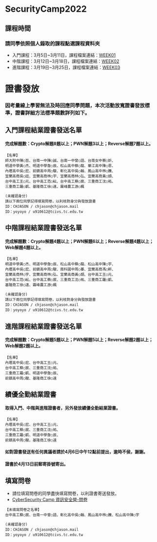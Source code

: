 # SecurityCamp2022
## 課程時間
### 請同學依照個人錄取的課程點選課程資料夾
- 入門課程：3月5日~3月11日，課程檔案連結：[WEEK01](https://github.com/MyFirstSecurity2020/SecurityCamp2022/tree/main/WEEK01)
- 中階課程：3月12日~3月18日，課程檔案連結：[WEEK02](https://github.com/MyFirstSecurity2020/SecurityCamp2022/tree/main/week02)
- 進階課程：3月19日~3月25日，課程檔案連結：[WEEK03](https://github.com/MyFirstSecurity2020/SecurityCamp2022/tree/main/WEEK03)



# 證書發放
### 因考量線上學習無法及時回應同學問題，本次活動放寬證書發放標準，證書詳細方法標準題數詳列如下。

## 入門課程結業證書發送名單
#### 完成解題數：Crypto解題8題以上；PWN解題3以上；Reverse解題7題以上。
```
【名單】
師大附中陳○哲、台南一中陳○誠、台南一中曾○語、台南女中蔡○妡、
明道中學黃○杰、明道中學詹○辰、松山高中蔡○龍、華江高中陳○恩、
內壢高中吳○宏、前鎮高中周○駿、彰化高中吳○翰、鳳山高中林○騰、
宜蘭高商吳○廷、宜蘭高商林○宇、宜蘭高商林○弘、宜蘭高商黃○頡、
台中高工王○元、台中高工范○紜、台中高工蔡○宸、三重商工沈○祐、
三重商工羅○凱、基隆商工徐○遠、霧峰農工游○楓

(未確認身分)
請以下兩位同學記得填寫問卷，以利核對身分與發放證書
ID：CHJASON / chjason@chjason.mail
ID：yoyoyo / u910612@tcivs.tc.edu.tw

```

## 中階課程結業證書發送名單
#### 完成解題數：Crypto解題4題以上；PWN解題6以上；Reverse解題4題以上；Web解題4題以上。
```
【名單】
明道中學黃○杰、明道中學詹○辰、松山高中蔡○龍、松山高中陳○宇、
內壢高中吳○宏、前鎮高中周○駿、南科國中周○蓁、宜蘭高商馮○軒、
宜蘭高商林○宇、宜蘭高商林○弘、宜蘭高商黃○頡、台中高工王○元、
台中高工范○紜、台中高工蔡○宸、三重商工沈○祐、三重商工羅○凱、
基隆商工徐○遠、霧峰農工游○楓

(未確認身分)
請以下兩位同學記得填寫問卷，以利核對身分與發放證書
ID：CHJASON / chjason@chjason.mail
ID：yoyoyo / u910612@tcivs.tc.edu.tw

```

## 進階課程結業證書發送名單
#### 完成解題數：Crypto解題5題以上；PWN解題5以上；Reverse解題2題以上；Web解題2題以上。
```
【名單】
內壢高中吳○宏、台中高工王○元、
台中高工蔡○宸、三重商工沈○祐、
三重商工羅○凱、明道中學詹○辰、
前鎮高中周○駿、基隆商工徐○遠

```
## 績優全勤結業證書
#### 取得入門、中階與進階證書者，另外發放績優全勤結業證書。
```
【名單】
內壢高中吳○宏、台中高工王○元、
台中高工蔡○宸、三重商工沈○祐、
三重商工羅○凱、明道中學詹○辰、
前鎮高中周○駿、基隆商工徐○遠
```

#### 如對證書發送有任何異議者請於4月6日中午12點前提出，逾時不侯，謝謝。
#### 證書於4月13日前郵寄掛號寄出。


## 填寫問卷
- 請位填寫問卷的同學盡快填寫問卷，以利證書寄送發放。
- [CyberSecurity Camp 資訊安全營-問卷](https://docs.google.com/forms/d/e/1FAIpQLSeS8EZTU7OgkoVwM_T2rLidaTCNUF0RsKJzKXgiQFfcoft6nA/viewform)
```
【未填寫問卷之名單】
台中高工蔡○宸、台南一中曾○語、彰化高中吳○翰、鳳山高中林○騰、松山高中陳○宇

(未確認身分)
ID：CHJASON / chjason@chjason.mail
ID：yoyoyo / u910612@tcivs.tc.edu.tw

```
